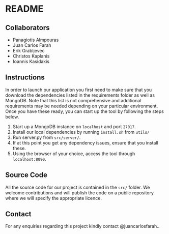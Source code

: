 README
======

Collaborators
-------------
- Panagiotis Almpouras
- Juan Carlos Farah
- Erik Grabljevec
- Christos Kaplanis
- Ioannis Kasidakis

Instructions
------------
In order to launch our application you first need to make sure
that you download the dependencies listed in the requirements
folder as well as MongoDB. Note that this list is not comprehensive
and additional requirements may be needed depending on your particular
environment. Once you have these ready, you can start up the
tool by following the steps below.

1. Start up a MongoDB instance on `localhost` and port `27017`.
2. Install our local dependencies by running `install.sh` from `utils/`
3. Run server.py from `src/server/`.
4. If at this point you get any dependency issues, ensure that
you install these.
5. Using the browser of your choice, access the tool through
`localhost:8090`.

Source Code
-----------
All the source code for our project is contained in the `src/`
folder. We welcome contributions and will publish the code
on a public repository where we will specify the appropriate
licence.

Contact
-------
For any enquiries regarding this project kindly contact @juancarlosfarah..
